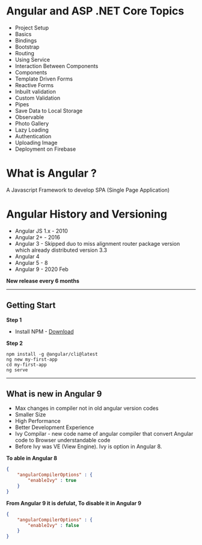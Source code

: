 # Angular and ASP .NET Core Topics
* Project Setup
* Basics
* Bindings
* Bootstrap
* Routing
* Using Service
* Interaction Between Components
* Components
* Template Driven Forms
* Reactive Forms
* Inbuilt validation
* Custom Validation
* Pipes
* Save Data to Local Storage
* Observable
* Photo Gallery
* Lazy Loading
* Authentication
* Uploading Image
* Deployment on Firebase


# What is Angular ?
A Javascript Framework to develop SPA (Single Page Application)

# Angular History and Versioning
- Angular JS 1.x - 2010
- Angular 2+ - 2016
- Angular 3 - Skipped duo to miss alignment router package version which already distributed version 3.3
- Angular 4 
- Angular 5 - 8
- Angular 9 - 2020 Feb

**New release every 6 months**

* * *

## Getting Start
**Step 1**
- Install NPM - [Download](https://nodejs.org/en/)

**Step 2**
```command
npm install -g @angular/cli@latest
ng new my-first-app
cd my-first-app
ng serve
```

* * *
## What is new in Angular 9
- Max changes in compiler not in old angular version codes
- Smaller Size
- High Performance
- Better Development Experience
- Ivy Compilar - new code name of angular compiler that convert Angular code to Browser understandable code
- Before Ivy was VE (View Engine). Ivy is option in Angular 8. 

**To able in Angular 8**
```json
{
    "angularCompilerOptions" : {
        "enableIvy" : true
    }
}
```

**From Angular 9 it is defulat, To disable it in Angular 9**
```json
{
    "angularCompilerOptions" : {
        "enableIvy" : false
    }
}
```

